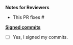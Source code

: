 **Notes for Reviewers**

- This PR fixes #

**[Signed commits](https://github.com/meshery/meshery/blob/master/CONTRIBUTING.md#signing-off-on-commits-developer-certificate-of-origin)**

- [ ] Yes, I signed my commits.

<!--
Thank you for contributing to Meshery!

Contributing Conventions:

1. Include descriptive PR titles with [<component-name>] prepended.
2. Build and test your changes before submitting a PR.
3. Sign your commits.
4. Include before and after screenshots/terminal output.

By following the community's contribution conventions upfront, the review process will
be accelerated and your PR merged more quickly.
-->

